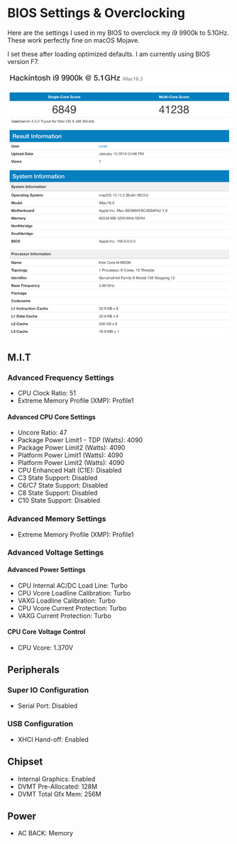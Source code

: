 # BIOS Settings & Overclocking

Here are the settings I used in my BIOS to overclock my i9 9900k to 5.1GHz. These work perfectly fine on macOS Mojave.

I set these after loading optimized defaults. I am currently using BIOS version F7.

![Geekbench](images/geekbench.png)

## M.I.T

### Advanced Frequency Settings

* CPU Clock Ratio: 51
* Extreme Memory Profile (XMP): Profile1

#### Advanced CPU Core Settings
* Uncore Ratio: 47
* Package Power Limit1 - TDP (Watts): 4090
* Package Power Limit2 (Watts): 4090
* Platform Power Limit1 (Watts): 4090
* Platform Power Limit2 (Watts): 4090
* CPU Enhanced Halt (C1E): Disabled
* C3 State Support: Disabled
* C6/C7 State Support: Disabled
* C8 State Support: Disabled
* C10 State Support: Disabled

### Advanced Memory Settings
  * Extreme Memory Profile (XMP): Profile1

### Advanced Voltage Settings

#### Advanced Power Settings
* CPU Internal AC/DC Load Line: Turbo
* CPU Vcore Loadline Calibration: Turbo
* VAXG Loadline Calibration: Turbo
* CPU Vcore Current Protection: Turbo
* VAXG Current Protection: Turbo

#### CPU Core Voltage Control
* CPU Vcore: 1.370V


## Peripherals

### Super IO Configuration

* Serial Port: Disabled

### USB Configuration

* XHCI Hand-off: Enabled

## Chipset

* Internal Graphics: Enabled
* DVMT Pre-Allocated: 128M
* DVMT Total Gfx Mem: 256M


## Power

* AC BACK: Memory
